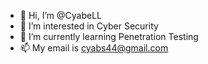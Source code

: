 - 👋 Hi, I’m @CyabeLL
- 👀 I’m interested in Cyber Security
- 🌱 I’m currently learning Penetration Testing
- 📫 My email is cyabs44@gmail.com

<!---
CyabeLL/CyabeLL is a ✨ special ✨ repository because its `README.md` (this file) appears on your GitHub profile.
You can click the Preview link to take a look at your changes.
--->
